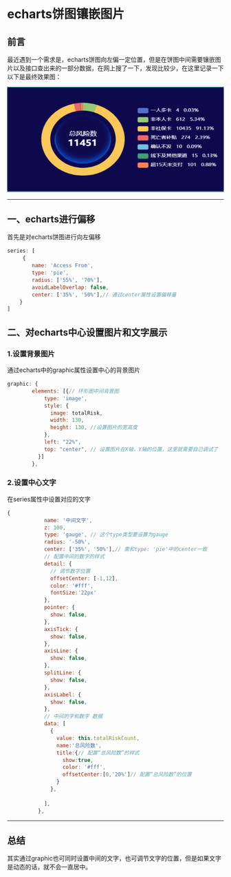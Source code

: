 # echarts饼图镶嵌图片

## 前言
最近遇到一个需求是，echarts饼图向左偏一定位置，但是在饼图中间需要镶嵌图片以及接口查出来的一部分数据，在网上搜了一下，发现比较少，在这里记录一下
以下是最终效果图：

![](../../assets/cockpit_pie.png)

---
## 一、echarts进行偏移
首先是对echarts饼图进行向左偏移
```javascript
series: [
	 { 
	 	name: 'Access From',
	    type: 'pie',
	    radius: ['55%', '70%'],
	    avoidLabelOverlap: false,
	    center: ['35%', '50%'],// 通过center属性设置偏移量
	}
]
```
## 二、对echarts中心设置图片和文字展示
### 1.设置背景图片
通过echarts中的graphic属性设置中心的背景图片
```javascript
graphic: {
        elements: [{// 环形图中间背景图
            type: 'image',
            style: {
              image: totalRisk,
              width: 130, 
              height: 130, //设置图片的宽高度
            },
            left: "22%",
            top: "center", // 设置图片在X轴，Y轴的位置，这里就需要自己调试了
          }]
        },
```
### 2.设置中心文字
在series属性中设置对应的文字
```javascript
{
            name: '中间文字',
            z: 100,
            type: 'gauge', // 这个type类型要设置为gauge
            radius: '-50%',
            center: ['35%', '50%'],// 需和type: 'pie'中的center一致
            // 配置中间的数字的样式
            detail: {
              // 调节数字位置
              offsetCenter: [-1,12],
              color: '#fff',
              fontSize:'22px'
            },
            pointer: {
              show: false,
            },
            axisTick: {
              show: false,
            },
            axisLine: {
              show: false,
            },
            splitLine: {
              show: false,
            },
            axisLabel: {
              show: false,
            },
            // 中间的字和数字 数据
            data: [
              {
                value: this.totalRiskCount,
                name:'总风险数',
                title:{// 配置“总风险数”的样式
                  show:true,
                  color: '#fff',
                  offsetCenter:[0,'20%']// 配置“总风险数”的位置
                }
              },

            ],
          },
```
---
## 总结
其实通过graphic也可同时设置中间的文字，也可调节文字的位置，但是如果文字是动态的话，就不会一直居中。
